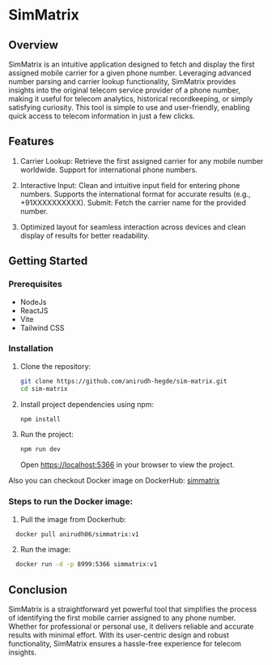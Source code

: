 # SimMatrix

## Overview
SimMatrix is an intuitive application designed to fetch and display the first assigned mobile carrier for a given phone number. Leveraging advanced number parsing and carrier lookup functionality, SimMatrix provides insights into the original telecom service provider of a phone number, making it useful for telecom analytics, historical recordkeeping, or simply satisfying curiosity.
This tool is simple to use and user-friendly, enabling quick access to telecom information in just a few clicks.

## Features
1. Carrier Lookup:
Retrieve the first assigned carrier for any mobile number worldwide.
Support for international phone numbers.

2. Interactive Input:
Clean and intuitive input field for entering phone numbers.
Supports the international format for accurate results (e.g., +91XXXXXXXXXX).
Submit: Fetch the carrier name for the provided number.

3. Optimized layout for seamless interaction across devices and clean display
of results for better readability.

## Getting Started
### Prerequisites
- NodeJs
- ReactJS
- Vite
- Tailwind CSS

### Installation
1. Clone the repository:
   ```bash
   git clone https://github.com/anirudh-hegde/sim-matrix.git
   cd sim-matrix

2. Install project dependencies using npm:
   ```bash
   npm install
   ```
   
3. Run the project:
   ```bash
   npm run dev
   ```
   Open [https://localhost:5366](https://localhost:5366) in your browser to view the project.

Also you can checkout Docker image on DockerHub: [simmatrix](https://hub.docker.com/repository/docker/anirudh06/simmatrix/general)
### Steps to run the Docker image:
1. Pull the image from Dockerhub:
```bash
  docker pull anirudh06/simmatrix:v1
```
2. Run the image:
```bash
  docker run -d -p 8999:5366 simmatrix:v1
```

## Conclusion
SimMatrix is a straightforward yet powerful tool that simplifies the process of identifying the first mobile carrier assigned to any phone number. Whether for professional or personal use, it delivers reliable and accurate results with minimal effort. With its user-centric design and robust functionality, SimMatrix ensures a hassle-free experience for telecom insights.

